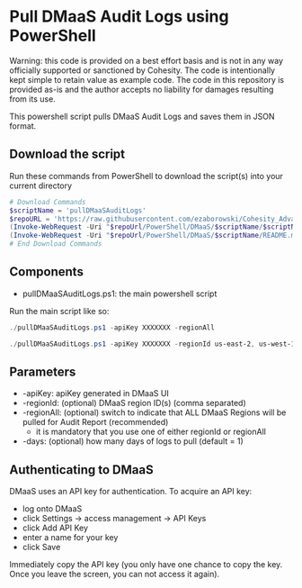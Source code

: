 # Pull DMaaS Audit Logs using PowerShell

Warning: this code is provided on a best effort basis and is not in any way officially supported or sanctioned by Cohesity. The code is intentionally kept simple to retain value as example code. The code in this repository is provided as-is and the author accepts no liability for damages resulting from its use.

This powershell script pulls DMaaS Audit Logs and saves them in JSON format.

## Download the script

Run these commands from PowerShell to download the script(s) into your current directory

```powershell
# Download Commands
$scriptName = 'pullDMaaSAuditLogs'
$repoURL = 'https://raw.githubusercontent.com/ezaborowski/Cohesity_Advanced_Services/main/PowerShell/DMaaS/main'
(Invoke-WebRequest -Uri "$repoUrl/PowerShell/DMaaS/$scriptName/$scriptName.ps1").content | Out-File "$scriptName.ps1"; (Get-Content "$scriptName.ps1") | Set-Content "$scriptName.ps1"
(Invoke-WebRequest -Uri "$repoUrl/PowerShell/DMaaS/$scriptName/README.md").content | Out-File "$scriptName.ps1"; (Get-Content "$scriptName.ps1") | Set-Content "README.md"
# End Download Commands
```

## Components

* pullDMaaSAuditLogs.ps1: the main powershell script

Run the main script like so: 

```powershell
./pullDMaaSAuditLogs.ps1 -apiKey XXXXXXX -regionAll

./pullDMaaSAuditLogs.ps1 -apiKey XXXXXXX -regionId us-east-2, us-west-1
```

## Parameters

* -apiKey: apiKey generated in DMaaS UI
* -regionId: (optional) DMaaS region ID(s) (comma separated)
* -regionAll: (optional) switch to indicate that ALL DMaaS Regions will be pulled for Audit Report (recommended)
    * it is mandatory that you use one of either regionId or regionAll
* -days: (optional) how many days of logs to pull (default = 1)


## Authenticating to DMaaS

DMaaS uses an API key for authentication. To acquire an API key:

* log onto DMaaS
* click Settings -> access management -> API Keys
* click Add API Key
* enter a name for your key
* click Save

Immediately copy the API key (you only have one chance to copy the key. Once you leave the screen, you can not access it again).
